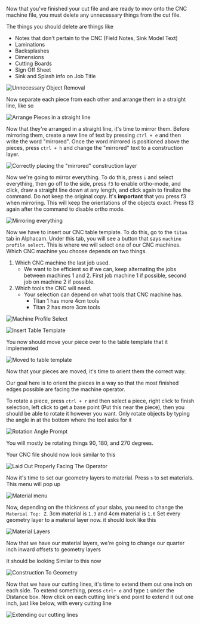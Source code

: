 Now that you've finished your cut file and are ready to mov onto the CNC machine file, you must delete any unnecessary things from the cut file. 

The things you should delete are things like
* Notes that don't pertain to the CNC (Field Notes, Sink Model Text)
* Laminations
* Backsplashes
* Dimensions
* Cutting Boards
* Sign Off Sheet
* Sink and Splash info on Job Title

![Unnecessary Object Removal](http://tanner.havana.software/nhPu4D)

Now separate each piece from each other and arrange them in a straight line, like so

![Arrange Pieces in a straight line](http://tanner.havana.software/oBbtY1)

Now that they're arranged in a straight line, it's time to mirror them. Before mirroring them, create a new line of text by pressing `ctrl + e` and then write the word "mirrored". Once the word mirrored is positioned above the pieces, press `ctrl + h` and change the "mirrored" text to a construction layer.

![Correctly placing the "mirrored" construction layer](http://tanner.havana.software/NQvuUy)

Now we're going to mirror everything. To do this, press `i` and select everything, then go off to the side, press `f3` to enable ortho-mode, and click, draw a straight line down at any length, and click again to finalize the command. Do not keep the original copy. It's **important** that you press f3 when mirroring. This will keep the orientations of the objects exact. Press f3 again after the command to disable ortho mode.

![Mirroring everything](http://tanner.havana.software/auDLwF.gif)


Now we have to insert our CNC table template. To do this, go to the `titan` tab in Alphacam. Under this tab, you will see a button that says `machine profile select`.
This is where we will select one of our CNC machines. Which CNC machine you choose depends on two things. 
1. Which CNC machine the last job used. 
    * We want to be efficient so if we can, keep alternating the jobs between machines 1 and 2. First job machine 1 if possible, second job on machine 2 if possible.
2. Which tools the CNC will need.
    * Your selection can depend on what tools that CNC machine has.
        * Titan 1 has more 4cm tools
        * Titan 2 has more 3cm tools

![Machine Profile Select](http://tanner.havana.software/XICmAk)

![Insert Table Template](http://tanner.havana.software/pwxozP)

You now should move your piece over to the table template that it implemented

![Moved to table template](http://tanner.havana.software/9s0qlN)


Now that your pieces are moved, it's time to orient them the correct way.

Our goal here is to orient the pieces in a way so that the most finished edges possible are facing the machine operator.

To rotate a piece, press `ctrl + r` and then select a piece, right click to finish selection, left click to get a base point (Put this near the piece), then you should be able to rotate it however you want. Only rotate objects by typing the angle in at the bottom where the tool asks for it

![Rotation Angle Prompt](http://tanner.havana.software/NS9DjP)

You will mostly be rotating things 90, 180, and 270 degrees.

Your CNC file should now look similar to this

![Laid Out Properly Facing The Operator](http://tanner.havana.software/YDwc2X)

Now it's time to set our geometry layers to material. Press `s` to set materials. This menu will pop up

![Material menu](http://tanner.havana.software/qbxCPC)

Now, depending on the thickness of your slabs, you need to change the `Material Top: Z`. 3cm material is `1.3` and 4cm material is `1.6`
Set every geometry layer to a material layer now. it should look like this

![Material Layers](http://tanner.havana.software/spJ5X3)

Now that we have our material layers, we're going to change our quarter inch inward offsets to geometry layers

It should be looking Similar to this now

![Construction To Geometry](http://tanner.havana.software/5vGuPB)

Now that we have our cutting lines, it's time to extend them out one inch on each side. To extend something, press `ctrl+ e` and type `1` under the Distance box. Now click on each cutting line's end point to extend it out one inch, just like below, with every cutting line

![Extending our cutting lines](http://tanner.havana.software/ulxft9)